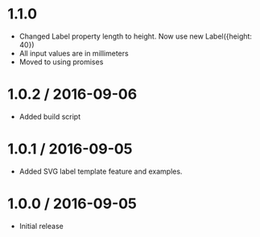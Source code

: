 1.1.0
==================

* Changed Label property length to height. Now use new Label({height: 40})
* All input values are in millimeters
* Moved to using promises

1.0.2 / 2016-09-06
==================

* Added build script

1.0.1 / 2016-09-05
==================

* Added SVG label template feature and examples.

1.0.0 / 2016-09-05
==================

* Initial release
